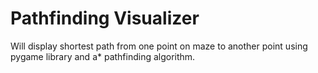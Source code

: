 # Pathfinding Visualizer
 Will display shortest path from one point on maze to another point using pygame library and a* pathfinding algorithm.
